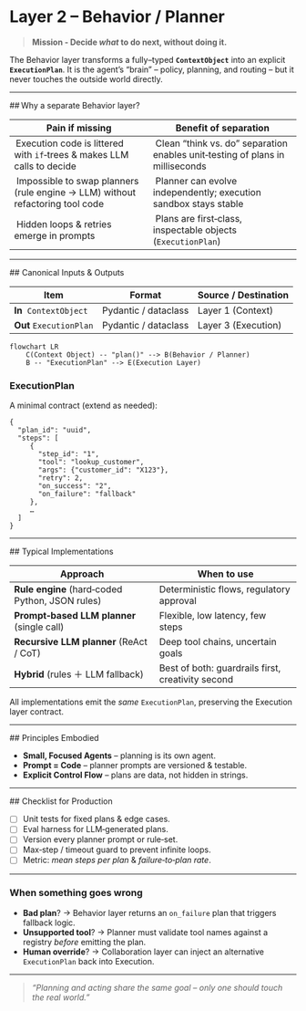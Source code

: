 # Layer 2 – Behavior / Planner

> **Mission ‑ Decide *what* to do next, without doing it.**

The Behavior layer transforms a fully–typed **`ContextObject`** into an explicit **`ExecutionPlan`**. It is the agent’s “brain” – policy, planning, and routing – but it never touches the outside world directly.

---

## Why a separate Behavior layer?

| Pain if missing                                                                | Benefit of separation                                                          |
| ------------------------------------------------------------------------------ | ------------------------------------------------------------------------------ |
|  Execution code is littered with `if`‑trees & makes LLM calls to decide        |  Clean “think vs. do” separation enables unit‑testing of plans in milliseconds |
|  Impossible to swap planners (rule engine → LLM) without refactoring tool code |  Planner can evolve independently; execution sandbox stays stable              |
|  Hidden loops & retries emerge in prompts                                      |  Plans are first‑class, inspectable objects (`ExecutionPlan`)                  |

---

## Canonical Inputs & Outputs

| Item                    | Format               | Source / Destination |
| ----------------------- | -------------------- | -------------------- |
| **In**  `ContextObject` | Pydantic / dataclass | Layer 1 (Context)    |
| **Out** `ExecutionPlan` | Pydantic / dataclass | Layer 3 (Execution)  |

```mermaid
flowchart LR
    C(Context Object) -- "plan()" --> B(Behavior / Planner)
    B -- "ExecutionPlan" --> E(Execution Layer)
```

### ExecutionPlan

A minimal contract (extend as needed):

```jsonc
{
  "plan_id": "uuid",
  "steps": [
     {
       "step_id": "1",
       "tool": "lookup_customer",
       "args": {"customer_id": "X123"},
       "retry": 2,
       "on_success": "2",
       "on_failure": "fallback"
     },
     …
  ]
}
```

---

## Typical Implementations

| Approach                                        | When to use                                       |
| ----------------------------------------------- | ------------------------------------------------- |
| **Rule engine** (hard‑coded Python, JSON rules) | Deterministic flows, regulatory approval          |
| **Prompt‑based LLM planner** (single call)      | Flexible, low latency, few steps                  |
| **Recursive LLM planner** (ReAct / CoT)         | Deep tool chains, uncertain goals                 |
| **Hybrid** (rules ＋ LLM fallback)               | Best of both: guardrails first, creativity second |

All implementations emit the *same* `ExecutionPlan`, preserving the Execution layer contract.

---

## Principles Embodied

* **Small, Focused Agents** – planning is its own agent.
* **Prompt = Code** – planner prompts are versioned & testable.
* **Explicit Control Flow** – plans are data, not hidden in strings.

---

## Checklist for Production

* [ ] Unit tests for fixed plans & edge cases.
* [ ] Eval harness for LLM‑generated plans.
* [ ] Version every planner prompt or rule‑set.
* [ ] Max‑step / timeout guard to prevent infinite loops.
* [ ] Metric: *mean steps per plan* & *failure‑to‑plan rate*.

---

### When something goes wrong

* **Bad plan**?  → Behavior layer returns an `on_failure` plan that triggers fallback logic.
* **Unsupported tool**?  → Planner must validate tool names against a registry *before* emitting the plan.
* **Human override**?  → Collaboration layer can inject an alternative `ExecutionPlan` back into Execution.

---

> *“Planning and acting share the same goal – only one should touch the real world.”*

